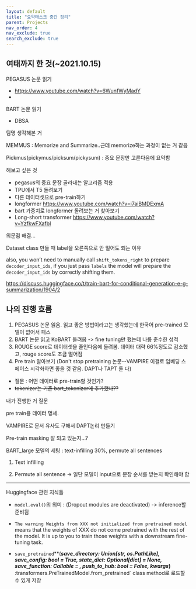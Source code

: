 ```yaml
---
layout: default
title: "요약태스크 중간 정리"
parent: Projects
nav_order: 4
nav_exclude: true
search_exclude: true
---
```




## 여태까지 한 것(~2021.10.15)

PEGASUS 논문 읽기

* https://www.youtube.com/watch?v=6WunfWyMadY
* 

BART 논문 읽기

* DBSA



팀명 생각해본 거 

MEMMUS : Memorize and Summarize..근데 memorize하는 과정이 없는 거 같음

Pickmus(pickymus/picksum/pickysum) : 중요 문장만 고른다음에 요약함



해보고 싶은 것

- pegasus의 중요 문장 골라내는 알고리즘 적용
- TPU에서 T5 돌려보기
- 다른 데이터셋으로 pre-train하기
- longformer https://www.youtube.com/watch?v=i7aiBMDExmA
- bart 가중치로 longformer 돌려보는 거 찾아보기
- Long-short transformer https://www.youtube.com/watch?v=YzfkwFXafbI



의문점 해결...

Dataset class 만들 때 label을 오른쪽으로 안 밀어도 되는 이유

also, you won’t need to manually call `shift_tokens_right` to prepare `decoder_input_ids`, if you just pass `labels` the model will prepare the `decoder_input_ids` by correctly shifting them. 

https://discuss.huggingface.co/t/train-bart-for-conditional-generation-e-g-summarization/1904/2

## 나의 진행 흐름

1. PEGASUS 논문 읽음. 읽고 좋은 방법이라고는 생각했는데 한국어 pre-trained 모델이 없어서 패스
2. BART 논문 읽고 KoBART 돌려봄 -> fine tuning만 했는데 나름 준수한 성적
3. ROUGE score로 데이터셋을 줄인다음에 돌려봄. 데이터 대략 66%정도로 감소했고, rouge score도 조금 떨어짐
4. Pre train 알아보기 (Don't stop pretraining 논문--VAMPIRE 이걸로 임베딩 스페이스 시각화하면 좋을 것 같음. DAPT나 TAPT 둘 다)

- 질문 : 어떤 데이터로 pre-train할 것인가?
- ~~tokenizer는 기존 bart_tokenizer에 추가했나??~~





내가 진행한 거 질문

pre train용 데이터 명세.

VAMPIRE로 문서 유사도 구해서 DAPT논리 만들기

Pre-train masking 잘 되고 있는지...? 



BART_large 모델의 세팅 : text-infilling 30%, permute all sentences



1. Text infilling



2. Permute all sentence -> 일단 모델이 input으로 문장 순서를 받는지 확인해야 함





---

Huggingface 관련 지식들

* `model.eval()`의 의미 : (Dropout modules are deactivated) -> inference할 준비됨

* `The warning Weights from XXX not initialized from pretrained model` means that the weights of XXX do not come pretrained with the rest of the model. It is up to you to train those weights with a downstream fine-tuning task.

* `save_pretrained`**(***save_directory: Union[str, os.PathLike], save_config: bool = True, state_dict: Optional[dict] = None, save_function: Callable = <function save>, push_to_hub: bool = False, **kwargs***)** :transformers.PreTrainedModel.from_pretrained` class method로 로드할 수 있게 저장
